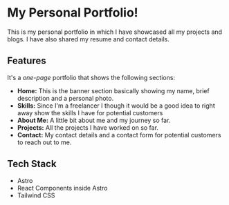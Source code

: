 # My Personal Portfolio!

This is my personal portfolio in which I have showcased all my projects and blogs. I have also shared my resume and contact details.

## Features

It's a _one-page_ portfolio that shows the following sections:

- **Home:** This is the banner section basically showing my name, brief description and a personal photo.
- **Skills:** Since I'm a freelancer I though it would be a good idea to right away show the skills I have for potential customers
- **About Me:** A little bit about me and my journey so far.
- **Projects:** All the projects I have worked on so far.
- **Contact:** My contact details and a contact form for potential customers to reach out to me.

## Tech Stack

- Astro
- React Components inside Astro
- Tailwind CSS
